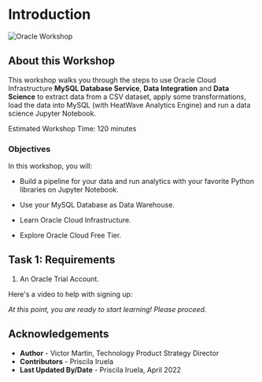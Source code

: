 # Introduction

![Oracle Workshop](images/banner.png)

## About this Workshop

This workshop walks you through the steps to use Oracle Cloud Infrastructure **MySQL Database Service**, **Data Integration** and **Data Science** to extract data from a CSV dataset, apply some transformations, load the data into MySQL (with HeatWave Analytics Engine) and run a data science Jupyter Notebook.

Estimated Workshop Time: 120 minutes

### Objectives
In this workshop, you will:

- Build a pipeline for your data and run analytics with your favorite Python libraries on Jupyter Notebook.

- Use your MySQL Database as Data Warehouse.

- Learn Oracle Cloud Infrastructure.

- Explore Oracle Cloud Free Tier.

## Task 1: Requirements

1. An Oracle Trial Account. 

Here's a video to help with signing up:[](youtube:4U-0SumNz6w)

_At this point, you are ready to start learning! Please proceed._

## **Acknowledgements**

- **Author** - Victor Martin, Technology Product Strategy Director
- **Contributors** - Priscila Iruela
- **Last Updated By/Date** - Priscila Iruela, April 2022